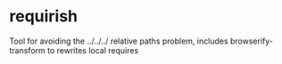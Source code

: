 requirish
=========

Tool for avoiding the ../../../ relative paths problem, includes browserify-transform to rewrites local requires 
